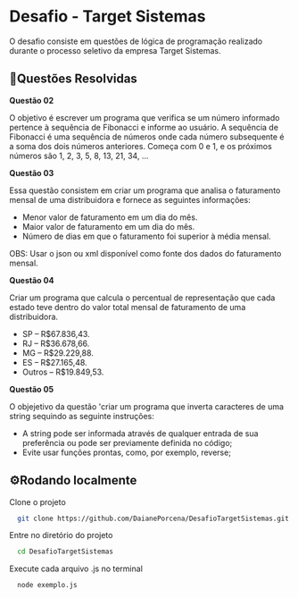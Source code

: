 # Desafio - Target Sistemas

O desafio consiste em questões de lógica de programação realizado durante o processo seletivo da empresa Target Sistemas.

## 📝Questões Resolvidas

**Questão 02**

O objetivo é escrever um programa que verifica se um número informado pertence à sequência de Fibonacci e informe ao usuário. A sequência de Fibonacci é uma sequência de números onde cada número subsequente é a soma dos dois números anteriores. Começa com 0 e 1, e os próximos números são 1, 2, 3, 5, 8, 13, 21, 34, ...

**Questão 03**

Essa questão consistem em criar um programa que analisa o faturamento mensal de uma distribuidora e fornece as seguintes informações:

- Menor valor de faturamento em um dia do mês.
- Maior valor de faturamento em um dia do mês.
- Número de dias em que o faturamento foi superior à média mensal.

OBS: Usar o json ou xml disponível como fonte dos dados do faturamento mensal.

**Questão 04**

Criar um programa que calcula o percentual de representação que cada estado teve dentro do valor total mensal de faturamento de uma distribuidora.

- SP – R$67.836,43.
- RJ – R$36.678,66.
- MG – R$29.229,88.
- ES – R$27.165,48.
- Outros – R$19.849,53.

**Questão 05**

O objejetivo da questão 'criar um programa que inverta caracteres de uma string sequindo as seguinte instruções:

- A string pode ser informada através de qualquer entrada de sua preferência ou pode ser previamente definida no código;
- Evite usar funções prontas, como, por exemplo, reverse;

## ⚙️Rodando localmente

Clone o projeto

```bash
  git clone https://github.com/DaianePorcena/DesafioTargetSistemas.git
```

Entre no diretório do projeto

```bash
  cd DesafioTargetSistemas
```

Execute cada arquivo .js no terminal

```bash
  node exemplo.js
```
